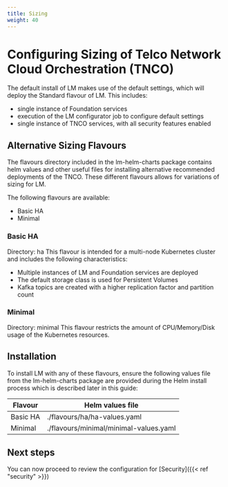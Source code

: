 ```yaml
---
title: Sizing
weight: 40
---
```


# Configuring Sizing of Telco Network Cloud Orchestration (TNCO)

The default install of LM makes use of the default settings, which will deploy the Standard flavour of LM. This includes:

* single instance of Foundation services
* execution of the LM configurator job to configure default settings
* single instance of TNCO services, with all security features enabled

## Alternative Sizing Flavours
The flavours directory included in the lm-helm-charts package contains helm values and other useful files for installing alternative recommended deployments of the TNCO. These different flavours allows for variations of sizing for LM.

The following flavours are available:

* Basic HA
* Minimal

### Basic HA
Directory: ha
This flavour is intended for a multi-node Kubernetes cluster and includes the following characteristics:

* Multiple instances of LM and Foundation services are deployed
* The default storage class is used for Persistent Volumes
* Kafka topics are created with a higher replication factor and partition count

### Minimal
Directory: minimal
This flavour restricts the amount of CPU/Memory/Disk usage of the Kubernetes resources.

## Installation
To install LM with any of these flavours, ensure the following values file from the lm-helm-charts package are provided during the Helm install process which is described later in this guide:

Flavour | Helm values file
--------|------------
Basic HA | ./flavours/ha/ha-values.yaml
Minimal | ./flavours/minimal/minimal-values.yaml

## Next steps
You can now proceed to review the configuration for [Security]({{< ref "security" >}})